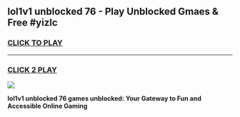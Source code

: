 
## lol1v1 unblocked 76 - Play Unblocked Gmaes & Free #yizlc
<h3>
<a href="https://news.freeplayer.one?title=lol1v1_unblocked_76&ref=24F">CLICK TO PLAY</a></h3>
<hr>

<h3>
<a href="https://news.freeplayer.one?title=lol1v1_unblocked_76&ref=24F">CLICK 2 PLAY</a>
  
</h3>

<a href="https://news.freeplayer.one?title=lol1v1_unblocked_76&ref=24F/"><img src="https://clearcache.store/games.png"></a>


**lol1v1 unblocked 76 games unblocked: Your Gateway to Fun and Accessible Online Gaming**
